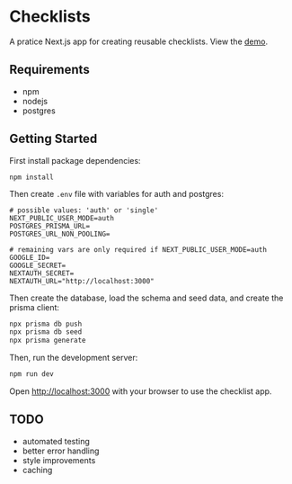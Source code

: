 # Checklists

A pratice Next.js app for creating reusable checklists. View the [demo](https://checklist-gold.vercel.app).

## Requirements

- npm
- nodejs
- postgres

## Getting Started

First install package dependencies:

```
npm install
```

Then create `.env` file with variables for auth and postgres:

```
# possible values: 'auth' or 'single'
NEXT_PUBLIC_USER_MODE=auth
POSTGRES_PRISMA_URL=
POSTGRES_URL_NON_POOLING=

# remaining vars are only required if NEXT_PUBLIC_USER_MODE=auth
GOOGLE_ID=
GOOGLE_SECRET=
NEXTAUTH_SECRET=
NEXTAUTH_URL="http://localhost:3000"
```

Then create the database, load the schema and seed data, and create the prisma client:

```bash
npx prisma db push
npx prisma db seed
npx prisma generate
```

Then, run the development server:

```bash
npm run dev
```

Open [http://localhost:3000](http://localhost:3000) with your browser to use the checklist app.

## TODO

- automated testing
- better error handling
- style improvements
- caching
